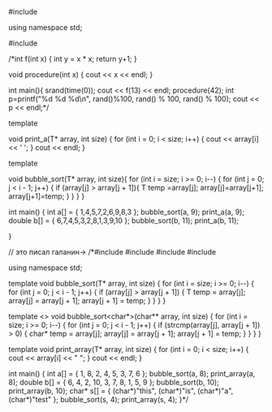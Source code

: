 #include <iostream>

using namespace std;

#include <ctime>

/*int f(int x) {
	int y = x * x;
	return y+1;
}

void procedure(int x) {
	cout << x << endl;
}

int main(){
	srand(time(0));
	cout << f(13) << endl;
	procedure(42);
	int p=printf("%d %d %d\n", rand()%100, rand() % 100, rand() % 100);
	cout << p << endl;*/


template <typename T> 

void print_a(T* array, int size) {
	for (int i = 0; i < size; i++) {
		cout << array[i] << ' ';
	}
	cout << endl;
}

template <typename T>


void bubble_sort(T* array, int size){
	for (int i = size; i >= 0; i--) {
		for (int j = 0; j < i - 1; j++) {
			if (array[j] > array[j + 1]){
				T temp =array[j];
				array[j]=array[j+1];
				array[j+1]=temp;
			}
		}
	}
}



int main() {
	int a[] = { 1,4,5,7,2,6,9,8,3 };
	bubble_sort(a, 9);
	print_a(a, 9);
	double b[] = { 6,7,4,5,3,2,8,1,3,9,10 };
	bubble_sort(b, 11);
	print_a(b, 11);
	
}

// это писал галанин->
/*#include <iostream>
#include <ctime>
#include <string>
#include <fstream>

using namespace std;

template <typename T>
void bubble_sort(T* array, int size)
{
	for (int i = size; i >= 0; i--) {
		for (int j = 0; j < i - 1; j++) {
			if (array[j] > array[j + 1]) {
				T temp = array[j];
				array[j] = array[j + 1];
				array[j + 1] = temp;
			}
		}
	}
}

template <>
void bubble_sort<char*>(char** array, int size) {
	for (int i = size; i >= 0; i--) {
		for (int j = 0; j < i - 1; j++) {
			if (strcmp(array[j], array[j + 1]) > 0) {
				char* temp = array[j];
				array[j] = array[j + 1];
				array[j + 1] = temp;
			}
		}
	}
}

template <typename T>
void print_array(T* array, int size) {
	for (int i = 0; i < size; i++) {
		cout << array[i] << " ";
	}
	cout << endl;
}

int main() {
	int a[] = { 1, 8, 2, 4, 5, 3, 7, 6 };
	bubble_sort(a, 8);
	print_array(a, 8);
	double b[] = { 6, 4, 2, 10, 3, 7, 8, 1, 5, 9 };
	bubble_sort(b, 10);
	print_array(b, 10);
	char* s[] = { 
		(char*)"this", (char*)"is", (char*)"a", (char*)"test"
	};
	bubble_sort(s, 4);
	print_array(s, 4);
}*/
